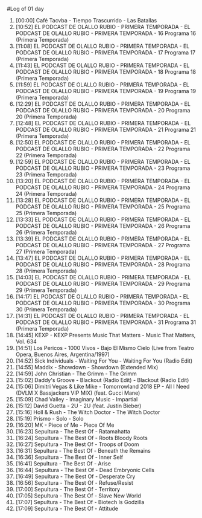 #Log of 01 day

1. [00:00] Café Tacvba - Tiempo Trascurrido - Las Batallas
1. [10:52] EL PODCAST DE OLALLO RUBIO - PRIMERA TEMPORADA - EL PODCAST DE OLALLO RUBIO - PRIMERA TEMPORADA - 16 Programa 16 (Primera Temporada)
1. [11:08] EL PODCAST DE OLALLO RUBIO - PRIMERA TEMPORADA - EL PODCAST DE OLALLO RUBIO - PRIMERA TEMPORADA - 17 Programa 17 (Primera Temporada)
1. [11:43] EL PODCAST DE OLALLO RUBIO - PRIMERA TEMPORADA - EL PODCAST DE OLALLO RUBIO - PRIMERA TEMPORADA - 18 Programa 18 (Primera Temporada)
1. [11:59] EL PODCAST DE OLALLO RUBIO - PRIMERA TEMPORADA - EL PODCAST DE OLALLO RUBIO - PRIMERA TEMPORADA - 19 Programa 19 (Primera Temporada)
1. [12:29] EL PODCAST DE OLALLO RUBIO - PRIMERA TEMPORADA - EL PODCAST DE OLALLO RUBIO - PRIMERA TEMPORADA - 20 Programa 20 (Primera Temporada)
1. [12:48] EL PODCAST DE OLALLO RUBIO - PRIMERA TEMPORADA - EL PODCAST DE OLALLO RUBIO - PRIMERA TEMPORADA - 21 Programa 21 (Primera Temporada)
1. [12:50] EL PODCAST DE OLALLO RUBIO - PRIMERA TEMPORADA - EL PODCAST DE OLALLO RUBIO - PRIMERA TEMPORADA - 22 Programa 22 (Primera Temporada)
1. [12:59] EL PODCAST DE OLALLO RUBIO - PRIMERA TEMPORADA - EL PODCAST DE OLALLO RUBIO - PRIMERA TEMPORADA - 23 Programa 23 (Primera Temporada)
1. [13:20] EL PODCAST DE OLALLO RUBIO - PRIMERA TEMPORADA - EL PODCAST DE OLALLO RUBIO - PRIMERA TEMPORADA - 24 Programa 24 (Primera Temporada)
1. [13:28] EL PODCAST DE OLALLO RUBIO - PRIMERA TEMPORADA - EL PODCAST DE OLALLO RUBIO - PRIMERA TEMPORADA - 25 Programa 25 (Primera Temporada)
1. [13:33] EL PODCAST DE OLALLO RUBIO - PRIMERA TEMPORADA - EL PODCAST DE OLALLO RUBIO - PRIMERA TEMPORADA - 26 Programa 26 (Primera Temporada)
1. [13:39] EL PODCAST DE OLALLO RUBIO - PRIMERA TEMPORADA - EL PODCAST DE OLALLO RUBIO - PRIMERA TEMPORADA - 27 Programa 27 (Primera Temporada)
1. [13:47] EL PODCAST DE OLALLO RUBIO - PRIMERA TEMPORADA - EL PODCAST DE OLALLO RUBIO - PRIMERA TEMPORADA - 28 Programa 28 (Primera Temporada)
1. [14:03] EL PODCAST DE OLALLO RUBIO - PRIMERA TEMPORADA - EL PODCAST DE OLALLO RUBIO - PRIMERA TEMPORADA - 29 Programa 29 (Primera Temporada)
1. [14:17] EL PODCAST DE OLALLO RUBIO - PRIMERA TEMPORADA - EL PODCAST DE OLALLO RUBIO - PRIMERA TEMPORADA - 30 Programa 30 (Primera Temporada)
1. [14:31] EL PODCAST DE OLALLO RUBIO - PRIMERA TEMPORADA - EL PODCAST DE OLALLO RUBIO - PRIMERA TEMPORADA - 31 Programa 31 (Primera Temporada)
1. [14:45] KEXP - KEXP Presents Music That Matters - Music That Matters, Vol. 634
1. [14:51] Los Pericos - 1000 Vivos - Bajo El Mismo Cielo (Live from Teatro Opera, Buenos Aires, Argentina/1997)
1. [14:52] Sick Individuals - Waiting For You - Waiting For You (Radio Edit)
1. [14:55] Maddix - Showdown - Showdown (Extended Mix)
1. [14:59] John Christian - The Grimm - The Grimm
1. [15:02] Daddy's Groove - Blackout (Radio Edit) - Blackout (Radio Edit)
1. [15:06] Dimitri Vegas & Like Mike - Tomorrowland 2018 EP - All I Need (DVLM X Bassjackers VIP MIX) (feat. Gucci Mane)
1. [15:09] Chad Valley - Imaginary Music - Impartial
1. [15:12] David Guetta - 2U - 2U (feat. Justin Bieber)
1. [15:16] Holl & Rush - The Witch Doctor - The Witch Doctor
1. [15:19] Prismo - Solo - Solo
1. [16:20] MK - Piece of Me - Piece Of Me
1. [16:23] Sepultura - The Best Of - Ratamahatta
1. [16:24] Sepultura - The Best Of - Roots Bloody Roots
1. [16:27] Sepultura - The Best Of - Troops of Doom
1. [16:31] Sepultura - The Best Of - Beneath the Remains
1. [16:36] Sepultura - The Best Of - Inner Self
1. [16:41] Sepultura - The Best Of - Arise
1. [16:44] Sepultura - The Best Of - Dead Embryonic Cells
1. [16:49] Sepultura - The Best Of - Desperate Cry
1. [16:56] Sepultura - The Best Of - Refuse/Resist
1. [17:00] Sepultura - The Best Of - Territory
1. [17:05] Sepultura - The Best Of - Slave New World
1. [17:07] Sepultura - The Best Of - Biotech Is Godzilla
1. [17:09] Sepultura - The Best Of - Attitude
